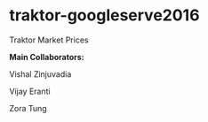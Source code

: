 # traktor-googleserve2016
Traktor Market Prices

<p><b>Main Collaborators:</b></p>

<p>Vishal Zinjuvadia</p>
<p>Vijay Eranti</p>
<p>Zora Tung</p>
